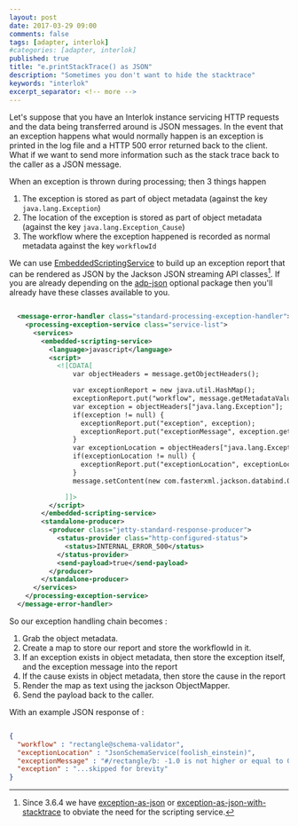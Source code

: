 ```yaml
---
layout: post
date: 2017-03-29 09:00
comments: false
tags: [adapter, interlok]
#categories: [adapter, interlok]
published: true
title: "e.printStackTrace() as JSON"
description: "Sometimes you don't want to hide the stacktrace"
keywords: "interlok"
excerpt_separator: <!-- more -->
---
```


Let's suppose that you have an Interlok instance servicing HTTP requests and the data being transferred around is JSON messages. In the event that an exception happens what would normally happen is an exception is printed in the log file and a HTTP 500 error returned back to the client. What if we want to send more information such as the stack trace back to the caller as a JSON message.

<!-- more -->

When an exception is thrown during processing; then 3 things happen

1. The exception is stored as part of object metadata (against the key `java.lang.Exception`)
1. The location of the exception is stored as part of object metadata (against the key `java.lang.Exception_Cause`)
1. The workflow where the exception happened is recorded as normal metadata against the key `workflowId`

We can use [EmbeddedScriptingService][] to build up an exception report that can be rendered as JSON by the Jackson JSON streaming API classes[^1]. If you are already depending on the [adp-json][] optional package then you'll already have these classes available to you.

```xml

  <message-error-handler class="standard-processing-exception-handler">
    <processing-exception-service class="service-list">
      <services>
        <embedded-scripting-service>
          <language>javascript</language>
          <script>
            <![CDATA[
                var objectHeaders = message.getObjectHeaders();

                var exceptionReport = new java.util.HashMap();
                exceptionReport.put("workflow", message.getMetadataValue("workflowId"));
                var exception = objectHeaders["java.lang.Exception"];
                if(exception != null) {
                  exceptionReport.put("exception", exception);
                  exceptionReport.put("exceptionMessage", exception.getMessage());
                }
                var exceptionLocation = objectHeaders["java.lang.Exception_Cause"];
                if(exceptionLocation != null) {
                  exceptionReport.put("exceptionLocation", exceptionLocation);
                }
                message.setContent(new com.fasterxml.jackson.databind.ObjectMapper().writer(new com.fasterxml.jackson.core.util.DefaultPrettyPrinter()).writeValueAsString(exceptionReport), "UTF-8");

              ]]>
          </script>
        </embedded-scripting-service>
        <standalone-producer>
          <producer class="jetty-standard-response-producer">
            <status-provider class="http-configured-status">
              <status>INTERNAL_ERROR_500</status>
            </status-provider>
            <send-payload>true</send-payload>
          </producer>
        </standalone-producer>
      </services>
    </processing-exception-service>
  </message-error-handler>

```

So our exception handling chain becomes :

1. Grab the object metadata.
1. Create a map to store our report and store the workflowId in it.
1. If an exception exists in object metadata, then store the exception itself, and the exception message into the report
1. If the cause exists in object metadata, then store the cause in the report
1. Render the map as text using the jackson ObjectMapper.
1. Send the payload back to the caller.

With an example JSON response of :

```json

{
  "workflow" : "rectangle@schema-validator",
  "exceptionLocation" : "JsonSchemaService(foolish_einstein)",
  "exceptionMessage" : "#/rectangle/b: -1.0 is not higher or equal to 0",
  "exception" : "...skipped for brevity"
}

```

[^1]: Since 3.6.4 we have [exception-as-json][] or [exception-as-json-with-stacktrace][] to obviate the need for the scripting service.


[EmbeddedScriptingService]: https://development.adaptris.net/javadocs/v3-snapshot/Interlok-API/com/adaptris/core/EmbeddedScriptingService.html
[adp-json]: https://development.adaptris.net/nexus/content/groups/public/com/adaptris/adp-json/
[exception-as-json]: https://development.adaptris.net/javadocs/v3-snapshot/optional/json/com/adaptris/core/json/exception/ExceptionAsJson.html
[exception-as-json-with-stacktrace]: https://development.adaptris.net/javadocs/v3-snapshot/optional/json/com/adaptris/core/json/exception/ExceptionWithStacktrace.html